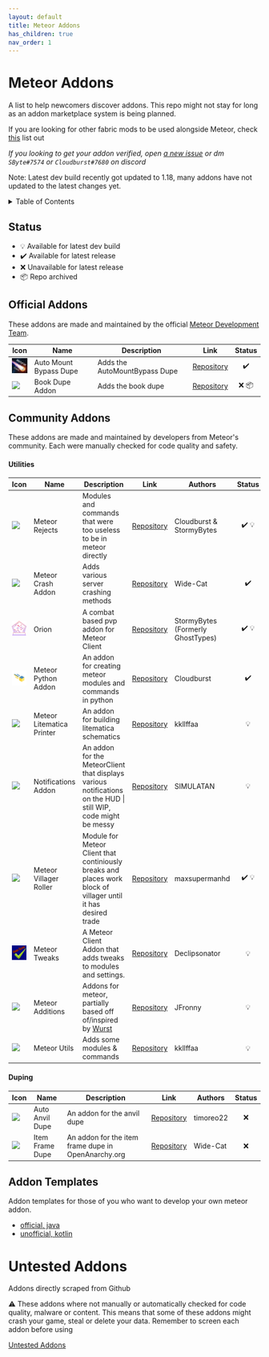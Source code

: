 ```yaml
---
layout: default
title: Meteor Addons
has_children: true
nav_order: 1
---
```


# Meteor Addons

A list to help newcomers discover addons.
This repo might not stay for long as an addon marketplace system is being planned.

If you are looking for other fabric mods to be used alongside Meteor, check [this](/MeteorAdditionals.md) list out

*If you looking to get your addon verified, open [a new issue](https://github.com/AntiCope/anticope.ml/issues/new/choose) or dm `SByte#7574` or `Cloudburst#7680` on discord*

Note: Latest dev build recently got updated to 1.18, many addons have not updated to the latest changes yet.

<!-- START doctoc generated TOC please keep comment here to allow auto update -->
<!-- DON'T EDIT THIS SECTION, INSTEAD RE-RUN doctoc TO UPDATE -->
<details>
<summary>Table of Contents</summary>

  - [Status](#status)
  - [Official Addons](#official-addons)
  - [Community Addons](#community-addons)
      - [Utilities](#utilities)
      - [Duping](#duping)
  - [Addon Templates](#addon-templates)
- [Untested Addons](#untested-addons)

</details>
<!-- END doctoc generated TOC please keep comment here to allow auto update -->

## Status
- 💡 Available for latest dev build
- ✔️ Available for latest release
- ❌ Unavailable for latest release
- 📦 Repo archived

## Official Addons

These addons are made and maintained by the official [Meteor Development Team](https://github.com/MeteorDevelopment).

| Icon | Name | Description | Link | Status |
| --- | ---- | ----------- | -------- | :---: |
|<img src="https://github.com/MeteorDevelopment/meteor-mbd-addon/blob/main/src/main/resources/assets/mbd/icon.png?raw=true" width="32px">| Auto Mount Bypass Dupe | Adds the AutoMountBypass Dupe | [Repository](https://github.com/MeteorDevelopment/meteor-mbd-addon) | ✔️ |
|<img src="https://github.com/MeteorDevelopment/meteor-book-dupe-addon/blob/main/src/main/resources/assets/bookdupe/icon.png?raw=true" width="32px">| Book Dupe Addon | Adds the book dupe | [Repository](https://github.com/MeteorDevelopment/meteor-book-dupe-addon) | ❌ 📦 |

## Community Addons

These addons are made and maintained by developers from Meteor's community.
Each were manually checked for code quality and safety.

#### Utilities
| Icon | Name | Description | Link | Authors | Status |
| --- | ---- | ----------- | ---- | ------- | :---: |
|<img src='https://github.com/AntiCope/meteor-rejects/blob/master/src/main/resources/assets/rejects/icon.png?raw=true' width="32px">| Meteor Rejects | Modules and commands that were too useless to be in meteor directly | [Repository](https://github.com/AntiCope/meteor-rejects) | Cloudburst & StormyBytes | ✔️ 💡 |
|<img src='https://github.com/Wide-Cat/meteor-crash-addon/blob/main/src/main/resources/assets/meteorcrashaddon/icon.png?raw=true' width="32px">| Meteor Crash Addon | Adds various server crashing methods | [Repository](https://github.com/Wide-Cat/meteor-crash-addon) | Wide-Cat | ✔️ |
|<img src='https://github.com/AntiCope/orion/raw/master/src/main/resources/assets/orion/icon.png?raw=true' width="32px">| Orion | A combat based pvp addon for Meteor Client | [Repository](https://github.com/AntiCope/orion) | StormyBytes (Formerly GhostTypes) | ✔️ 💡 |
|<img src='https://github.com/AntiCope/meteor-python-addon/blob/master/src/main/resources/assets/pythonaddon/icon.png?raw=true' width="32px">| Meteor Python Addon | An addon for creating meteor modules and commands in python | [Repository](https://github.com/AntiCope/meteor-python-addon) | Cloudburst | ✔️ |
|<img src='https://github.com/kkllffaa/meteor-litematica-printer/blob/main/src/main/resources/assets/meteor_litematica_printer/icon.png?raw=true' width="32px">| Meteor Litematica Printer | An addon for building litematica schematics | [Repository](https://github.com/kkllffaa/meteor-litematica-printer) | kkllffaa | 💡 |
|<img src='https://github.com/SIMULATAN/meteor-notifications-addon/blob/main/src/main/resources/assets/notifications/icon.png?raw=true' width="32px">| Notifications Addon | An addon for the MeteorClient that displays various notifications on the HUD \| still WIP, code might be messy | [Repository](https://github.com/SIMULATAN/meteor-notifications-addon) | SIMULATAN | 💡 |
|<img src='https://github.com/maxsupermanhd/meteor-villager-roller/blob/main/src/main/resources/assets/template/icon.png?raw=true' width="32px">| Meteor Villager Roller | Module for Meteor Client that continiously breaks and places work block of villager until it has desired trade | [Repository](https://github.com/maxsupermanhd/meteor-villager-roller) | maxsupermanhd | ✔️ 💡 |
|<img src='https://github.com/Declipsonator/Meteor-Tweaks/blob/main/src/main/resources/assets/meteortweaks/icon.png?raw=true' width="32px">| Meteor Tweaks | A Meteor Client Addon that adds tweaks to modules and settings. | [Repository](https://github.com/Declipsonator/Meteor-Tweaks) | Declipsonator | 💡 |
|<img src='https://github.com/AntiCope/meteor-lists/raw/master/resources/unknown_icon.png?raw=true' width="32px">| Meteor Additions | Addons for meteor, partially based off of/inspired by [Wurst](https://github.com/Wurst-Imperium/Wurst7) | [Repository](https://github.com/JFronny/MeteorAdditions) | JFronny | 💡 |
|<img src='https://github.com/kkllffaa/meteor-utils/blob/master/src/main/resources/assets/meteor-utils/icon.png?raw=true' width="32px">| Meteor Utils | Adds some modules & commands | [Repository](https://github.com/kkllffaa/meteor-utils) | kkllffaa | 💡 |

#### Duping
| Icon | Name | Description | Link | Authors | Status |
| --- | ---- | ----------- | ---- | ------- | :-------: |
|<img src='https://github.com/timoreo22/auto-anvil-dupe/blob/main/src/main/resources/assets/autodupe/icon.png?raw=true' width="32px">| Auto Anvil Dupe | An addon for the anvil dupe | [Repository](https://github.com/timoreo22/auto-anvil-dupe) | timoreo22 | ❌ |
|<img src='https://github.com/Wide-Cat/item-frame-dupe-addon/blob/main/src/main/resources/assets/template/icon.png?raw=true' width="32px">| Item Frame Dupe | An addon for the item frame dupe in OpenAnarchy.org | [Repository](https://github.com/Wide-Cat/item-frame-dupe-addon) | Wide-Cat | ❌ |

## Addon Templates

Addon templates for those of you who want to develop your own meteor addon.

- [official, java](https://github.com/MeteorDevelopment/meteor-addon-template)
- [unofficial, kotlin](https://github.com/ChaotenHG/meteor-kotlin-addon-template)


# Untested Addons
Addons directly scraped from Github

<div class="text-yellow-200">
⚠ These addons where not manually or automatically checked for code quality, malware or content. This means that some of these addons might crash your game, steal or delete your data. Remember to screen each addon before using
</div>

[Untested Addons](addons/UnverifiedAddons.md)
